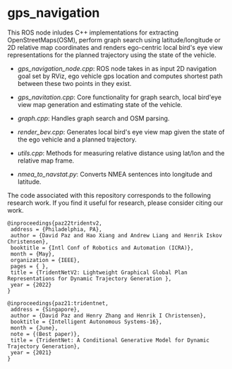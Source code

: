 # gps_navigation
This ROS node inludes C++ implementations for extracting OpenStreetMaps(OSM), perform graph search using latitude/longitude or 2D relative map coordinates and renders ego-centric local bird's eye view representations for the planned trajectory using the state of the vehicle.

  * *gps_navigation_node.cpp*: ROS node takes in as input 2D navigation goal set by RViz, ego vehicle gps location and computes shortest path between these two points in they exist.
  * *gps_navitation.cpp*: Core functionality for graph search, local bird'eye view map generation and estimating state of the vehicle.
  
  * *graph.cpp*: Handles graph search and OSM parsing.
  
  * *render_bev.cpp*: Generates local bird's eye view map given the state of the ego vehicle and a planned trajectory.
  
  * *utils.cpp*: Methods for measuring relative distance using lat/lon and the relative map frame.
  * *nmea_to_navstat.py*: Converts NMEA sentences into longitude and latitude.


The code associated with this repository corresponds to the following research work. If you find it useful for research, please consider citing our work.

```
@inproceedings{paz22tridentv2,
 address = {Philadelphia, PA},
 author = {David Paz and Hao Xiang and Andrew Liang and Henrik Iskov Christensen},
 booktitle = {Intl Conf of Robotics and Automation (ICRA)},
 month = {May},
 organization = {IEEE},
 pages = { },
 title = {TridentNetV2: Lightweight Graphical Global Plan Representations for Dynamic Trajectory Generation },
 year = {2022}
}
```

```
@inproceedings{paz21:tridentnet,
 address = {Singapore},
 author = {David Paz and Henry Zhang and Henrik I Christensen},
 booktitle = {Intelligent Autonomous Systems-16},
 month = {June},
 note = {(Best paper)},
 title = {TridentNet: A Conditional Generative Model for Dynamic Trajectory Generation},
 year = {2021}
}
```



